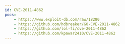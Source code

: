 ```yaml
---
id: CVE-2011-4862
pocs: 
    - https://www.exploit-db.com/raw/18280
    - https://github.com/hdbreaker/GO-CVE-2011-4862
    - https://github.com/lol-fi/cve-2011-4862
    - https://github.com/kpawar2410/CVE-2011-4862
---
```

